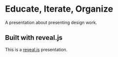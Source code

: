 
# Educate, Iterate, Organize

A presentation about presenting design work.

## Built with reveal.js

This is a [reveal.js](https://github.com/hakimel/reveal.js) presentation.

